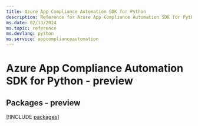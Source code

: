 ```yaml
---
title: Azure App Compliance Automation SDK for Python
description: Reference for Azure App Compliance Automation SDK for Python
ms.date: 02/13/2024
ms.topic: reference
ms.devlang: python
ms.service: appcomplianceautomation
---
```

# Azure App Compliance Automation SDK for Python - preview
## Packages - preview
[!INCLUDE [packages](app-compliance-automation-index.md)]